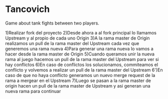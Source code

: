 # Tancovich
Game about tank fights between two players.

1)Realizar fork del proyecto
2)Desde ahora a al fork principal lo llamamos Upstream y al propio de cada uno Origin
3)A la rama master de Origin realizamos un pull de la rama master del Upstream cada vez que generemos una rama nueva
4)Para generar una rama nueva lo vamos a hacer desde la rama master de Origin
5)Cuando queramos unir la nueva rama al juego hacemos un pull de la rama master del Upstream para ver si hay conflictos
6)En caso de conflictos los solucionamos, commiteamos el conflicto y volvemos a realizar un pull de la rama master del Upstream
6')En caso de que no haya conflicto generamos un nuevo merge request de la rama a mergear en el Upstream
7)Luego se pasan a la rama master de origin hacen un pull de la rama master de Upstream y asi generan una nueva rama para continuar
